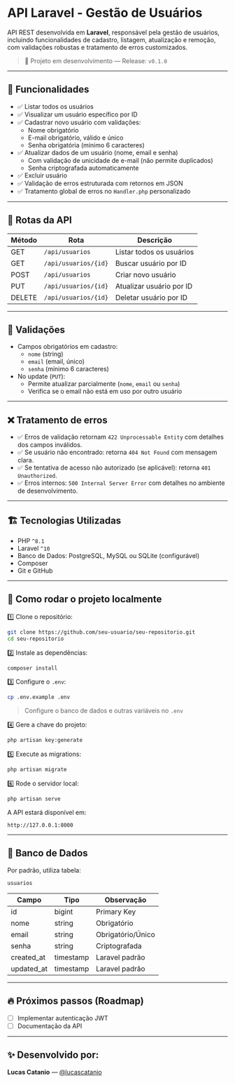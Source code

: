 # API Laravel - Gestão de Usuários

API REST desenvolvida em **Laravel**, responsável pela gestão de usuários, incluindo funcionalidades de cadastro, listagem, atualização e remoção, com validações robustas e tratamento de erros customizados.

> 🚀 Projeto em desenvolvimento — Release: `v0.1.0`

---

## 📑 Funcionalidades

-   ✅ Listar todos os usuários
-   ✅ Visualizar um usuário específico por ID
-   ✅ Cadastrar novo usuário com validações:
    -   Nome obrigatório
    -   E-mail obrigatório, válido e único
    -   Senha obrigatória (mínimo 6 caracteres)
-   ✅ Atualizar dados de um usuário (nome, email e senha)
    -   Com validação de unicidade de e-mail (não permite duplicados)
    -   Senha criptografada automaticamente
-   ✅ Excluir usuário
-   ✅ Validação de erros estruturada com retornos em JSON
-   ✅ Tratamento global de erros no `Handler.php` personalizado

---

## 🔗 Rotas da API

| Método | Rota                 | Descrição                |
| ------ | -------------------- | ------------------------ |
| GET    | `/api/usuarios`      | Listar todos os usuários |
| GET    | `/api/usuarios/{id}` | Buscar usuário por ID    |
| POST   | `/api/usuarios`      | Criar novo usuário       |
| PUT    | `/api/usuarios/{id}` | Atualizar usuário por ID |
| DELETE | `/api/usuarios/{id}` | Deletar usuário por ID   |

---

## 🔐 Validações

-   Campos obrigatórios em cadastro:
    -   `nome` (string)
    -   `email` (email, único)
    -   `senha` (mínimo 6 caracteres)
-   No update (`PUT`):
    -   Permite atualizar parcialmente (`nome`, `email` ou `senha`)
    -   Verifica se o email não está em uso por outro usuário

---

## ❌ Tratamento de erros

-   ✅ Erros de validação retornam `422 Unprocessable Entity` com detalhes dos campos inválidos.
-   ✅ Se usuário não encontrado: retorna `404 Not Found` com mensagem clara.
-   ✅ Se tentativa de acesso não autorizado (se aplicável): retorna `401 Unauthorized`.
-   ✅ Erros internos: `500 Internal Server Error` com detalhes no ambiente de desenvolvimento.

---

## 🏗️ Tecnologias Utilizadas

-   PHP `^8.1`
-   Laravel `^10`
-   Banco de Dados: PostgreSQL, MySQL ou SQLite (configurável)
-   Composer
-   Git e GitHub

---

## 🚀 Como rodar o projeto localmente

1️⃣ Clone o repositório:

```bash
git clone https://github.com/seu-usuario/seu-repositorio.git
cd seu-repositorio
```

2️⃣ Instale as dependências:

```bash
composer install
```

3️⃣ Configure o `.env`:

```bash
cp .env.example .env
```

> Configure o banco de dados e outras variáveis no `.env`

4️⃣ Gere a chave do projeto:

```bash
php artisan key:generate
```

5️⃣ Execute as migrations:

```bash
php artisan migrate
```

6️⃣ Rode o servidor local:

```bash
php artisan serve
```

A API estará disponível em:

```
http://127.0.0.1:8000
```

---

## 🐘 Banco de Dados

Por padrão, utiliza tabela:

```
usuarios
```

| Campo      | Tipo      | Observação        |
| ---------- | --------- | ----------------- |
| id         | bigint    | Primary Key       |
| nome       | string    | Obrigatório       |
| email      | string    | Obrigatório/Único |
| senha      | string    | Criptografada     |
| created_at | timestamp | Laravel padrão    |
| updated_at | timestamp | Laravel padrão    |

---

## 🔥 Próximos passos (Roadmap)

-   [ ] Implementar autenticação JWT
-   [ ] Documentação da API

---

## ✨ Desenvolvido por:

**Lucas Catanio** — [@lucascatanio](https://github.com/lucascatanio)
